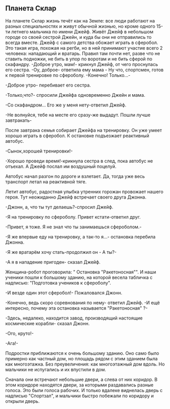 ## Планета Склар

На планете Склар жизнь течёт как на Земле: все люди работают на разных специальностях и живут обычной жизнью, но кроме одного 15-ти летнего мальчика по имени Джейф. Живёт Джейф в небольшом городе со своей сестрой Джейн, и куда бы они не отправились то всегда вместе. Джейф с самого детства обожает играть в сферобол. Это такая игра, похожая на регби, но в ней принимают участие всего 2 человека: нападающий и вратарь. Правил там почти нет, разве что не ставить подножки, не бить в упор по воротам и не бить сферой по скафандру.
-Доброе утро, мам!- крикнул Джейф, от чего проснулась его сестра.
-Оу, доброе- ответила ему мама - Ну что, спортсмен, готов к первой тренировке по сфероболу. 
-Конечно! Только...-

-Доброе утро- перебивает его сестра.

-Только,что?- спросили Джейфа одновременно Джейн и мама.

-Со скафандром... Его же у меня нету-ответил Джейф.

-Не волнуйся, тебе на месте его сразу-же выдадут. Пошли лучше завтракать-

После завтрака семья собирает Джейфа на тренировку. Он уже умеет хорошо играть в сферобол. К остановке подъезжает реактивный автобус.

-Сынок,хорошей тренировки!-

-Хорошо проведи время!-крикнула сестра в след, пока автобус не отъехал. А Джейф послал им воздушный поцелуй.

Автобус начал разгон по дороге и взлетает. Да, тогда уже весь транспорт летал на реактивной тяге.

Летит автобус, радостная улыбка утренних горожан провожает нашего героя. Тут неожиданно Джейф встречает своего друга Джонна.

-Джонн, а, что ты тут делаешь?-спросил Джейф.

-Я на тренировку по сфероболу. Привет кстати-ответил друг.

-Привет, я тоже. Я не знал что ты занимаешься сфероболом.-

-Я же впервые еду на тренировку, а так-то я...- остановка перебила Джонна.

-Я же вратарём хочу стать-продолжил он - А ты?-

-А я в нападение пригоден- сказал Джейф.

Женщина-робот проговорила: " Остановка "Ракетоносная"". И наши ученики пошли к большому зданию, на которой весела табличка с надписью: "Подготовка учеников к сфероболу".

-И везде один этот сферобол!- Пожаловался Джонн.

-Конечно, ведь скоро соревнования по нему- ответил Джейф. -И ещё интересно, почему эта остановка называется "Ракетоносная" ?-

-Здесь, недалеко, находится завод, производящий настоящие космические корабли- сказал Джонн.

-Ого, круто!-

-Ага!-

Подростки приближаются к очень большому зданию. Оно само было примерно как частный дом, но площадь рядом с этим зданием была как многоэтажка. Без преувеличения: как многоэтажный дом вдоль. Но мальчики не испугались и их впустили в дом.

Сначала они встречают небольшие двери, а слева от них коридор. В этом коридоре находятся двери, за которыми раздавались разные голоса. Это были голоса рабочих. И только вдалеке виднелась дверь с надписью "Спортзал", и мальчики быстро побежали по коридору и открыли дверь.